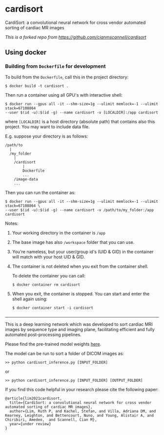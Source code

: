 # cardisort
CardiSort: a convolutional neural network for cross vendor automated sorting of cardiac MR images

*This is a forked repo from https://github.com/cianmscannell/cardisort*

## Using docker

### Building from `Dockerfile` for development

To build from the `Dockerfile`, call this in the project directory:

```shell
$ docker build -t cardisort .
```

Then run a container using all GPU's with interactive shell:

```shell
$ docker run --gpus all -it --shm-size=1g --ulimit memlock=-1 --ulimit stack=67108864 
--user $(id -u):$(id -g) --name cardisort -v [LOCALDIR]:/app cardisort
```

where `[LOCALDIR]` is a host directory (absolute path) that contains also this project. You may want to include data file.

E.g. suppose your directory is as follows:

```
/path/to
  |
  /my_folder
    |
    /cardisort
        |
        Dockerfile
        ...
    /image-data
    ...
```

Then you can run the container as:

```shell
$ docker run --gpus all -it --shm-size=1g --ulimit memlock=-1 --ulimit stack=67108864 \
--user $(id -u):$(id -g) --name cardisort -v /path/to/my_folder:/app cardisort
```

Notes:

1. Your working directory in the container is `/app`
2. The base image has also `/workspace` folder that you can use.
3. You're nameless, but your user/group id's (UID & GID) in the container will match with your host UID & GID.
4. The container is not deleted when you exit from the container shell.

   To delete the container you can call:
   ```shell
   $ docker container rm cardisort
   ```

5. When you exit, the container is stopped. You can start and enter the shell again using:

   ```shell
   $ docker container start -i cardisort
   ```

###    

---

This is a deep learning network which was developed to sort cardiac MRI images by sequence type and imaging plane, facilitating efficient and fully automated post-processing pipelines.

Please find the pre-trained model weights [here](https://emckclac-my.sharepoint.com/:u:/g/personal/k1633520_kcl_ac_uk/EZ-7bZsMOCxEuCrCsoa7o2sBpBSJvuaHn9mIsgktnbvjvA?e=gCgzdh).

The model can be run to sort a folder of DICOM images as:

    >> python cardisort_inference.py [INPUT_FOLDER] 
or    

    >> python cardisort_inference.py [INPUT_FOLDER] [OUTPUT_FOLDER]


If you find this code helpful in your research please cite the following paper:
```
@article{lim2021cardisort,
  title={CardiSort: a convolutional neural network for cross vendor automated sorting of cardiac MR images},
  author={Lim, Ruth P, and Kachel, Stefan, and Villa, Adriana DM, and Kearney, Leighton, and Bettencourt, Nuno, and Young, Alistair A, and Chiribiri, Amedeo,  and Scannell, Cian M},
  year={under review}
}
```
